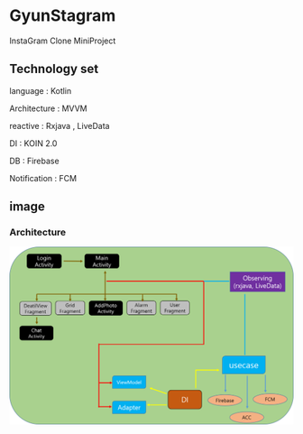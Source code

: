 # GyunStagram

InstaGram Clone MiniProject

## Technology set

language      :  Kotlin

Architecture  :  MVVM

reactive      :  Rxjava , LiveData

DI            :  KOIN 2.0

DB            :  Firebase

Notification  :  FCM


## image

### Architecture

![architecture](./sow/architecture.png)
